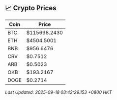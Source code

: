 ## 📈 Crypto Prices

| Coin | Price |
| ---- | ----- |
| BTC | $115698.2430 |
| ETH | $4504.5001 |
| BNB | $956.6476 |
| CRV | $0.7512 |
| ARB | $0.5023 |
| OKB | $193.2167 |
| DOGE | $0.2714 |

_Last Updated: 2025-09-18 03:42:29.153 +0800 HKT_